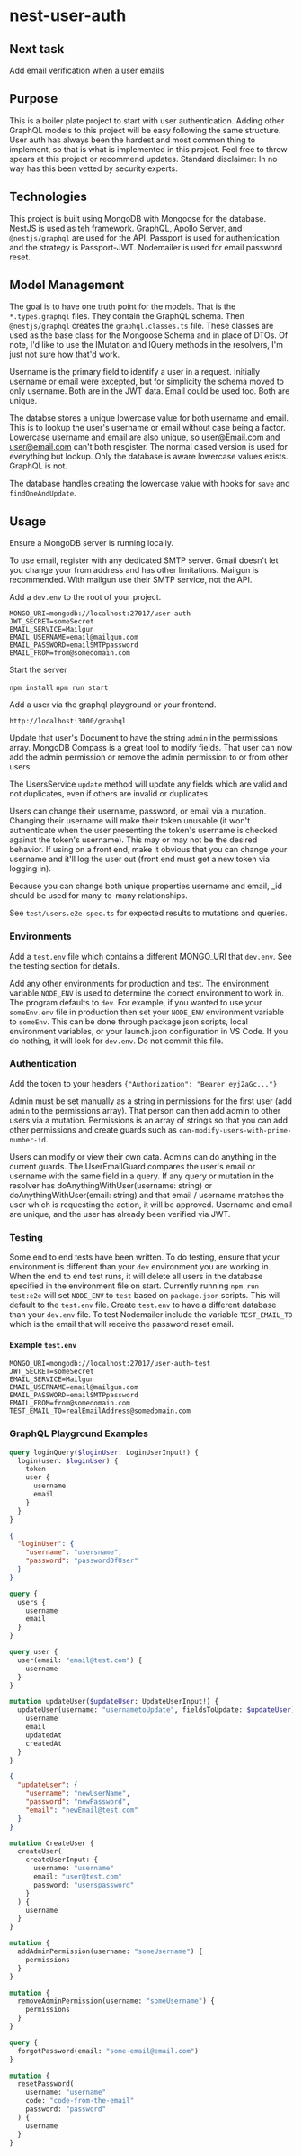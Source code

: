 # nest-user-auth

## Next task

Add email verification when a user emails

## Purpose

This is a boiler plate project to start with user authentication. Adding other GraphQL models to this project will be easy following the same structure. User auth has always been the hardest and most common thing to implement, so that is what is implemented in this project. Feel free to throw spears at this project or recommend updates. Standard disclaimer: In no way has this been vetted by security experts.

## Technologies

This project is built using MongoDB with Mongoose for the database. NestJS is used as teh framework. GraphQL, Apollo Server, and `@nestjs/graphql` are used for the API. Passport is used for authentication and the strategy is Passport-JWT. Nodemailer is used for email password reset.

## Model Management

The goal is to have one truth point for the models. That is the `*.types.graphql` files. They contain the GraphQL schema. Then `@nestjs/graphql` creates the `graphql.classes.ts` file. These classes are used as the base class for the Mongoose Schema and in place of DTOs. Of note, I'd like to use the IMutation and IQuery methods in the resolvers, I'm just not sure how that'd work.

Username is the primary field to identify a user in a request. Initially username or email were excepted, but for simplicity the schema moved to only username. Both are in the JWT data. Email could be used too. Both are unique.

The databse stores a unique lowercase value for both username and email. This is to lookup the user's username or email without case being a factor. Lowercase username and email are also unique, so user@Email.com and user@email.com can't both resgister. The normal cased version is used for everything but lookup. Only the database is aware lowercase values exists. GraphQL is not.

The database handles creating the lowercase value with hooks for `save` and `findOneAndUpdate`.

## Usage

Ensure a MongoDB server is running locally.

To use email, register with any dedicated SMTP server. Gmail doesn't let you change your from address and has other limitations. Mailgun is recommended. With mailgun use their SMTP service, not the API.

Add a `dev.env` to the root of your project.

```env
MONGO_URI=mongodb://localhost:27017/user-auth
JWT_SECRET=someSecret
EMAIL_SERVICE=Mailgun
EMAIL_USERNAME=email@mailgun.com
EMAIL_PASSWORD=emailSMTPpassword
EMAIL_FROM=from@somedomain.com
```

Start the server

`npm install`
`npm run start`

Add a user via the graphql playground or your frontend.

`http://localhost:3000/graphql`

Update that user's Document to have the string `admin` in the permissions array. MongoDB Compass is a great tool to modify fields. That user can now add the admin permission or remove the admin permission to or from other users.

The UsersService `update` method will update any fields which are valid and not duplicates, even if others are invalid or duplicates.

Users can change their username, password, or email via a mutation. Changing their username will make their token unusable (it won't authenticate when the user presenting the token's username is checked against the token's username). This may or may not be the desired behavior. If using on a front end, make it obvious that you can change your username and it'll log the user out (front end must get a new token via logging in).

Because you can change both unique properties username and email, \_id should be used for many-to-many relationships.

See `test/users.e2e-spec.ts` for expected results to mutations and queries.

### Environments

Add a `test.env` file which contains a different MONGO_URI that `dev.env`. See the testing section for details.

Add any other environments for production and test. The environment variable `NODE_ENV` is used to determine the correct environment to work in. The program defaults to `dev`. For example, if you wanted to use your `someEnv.env` file in production then set your `NODE_ENV` environment variable to `someEnv`. This can be done through package.json scripts, local environment variables, or your launch.json configuration in VS Code. If you do nothing, it will look for `dev.env`. Do not commit this file.

### Authentication

Add the token to your headers `{"Authorization": "Bearer eyj2aGc..."}`

Admin must be set manually as a string in permissions for the first user (add `admin` to the permissions array). That person can then add admin to other users via a mutation. Permissions is an array of strings so that you can add other permissions and create guards such as `can-modify-users-with-prime-number-id`.

Users can modify or view their own data. Admins can do anything in the current guards. The UserEmailGuard compares the user's email or username with the same field in a query. If any query or mutation in the resolver has doAnythingWithUser(username: string) or doAnythingWithUser(email: string) and that email / username matches the user which is requesting the action, it will be approved. Username and email are unique, and the user has already been verified via JWT.

### Testing

Some end to end tests have been written. To do testing, ensure that your environment is different than your `dev` environment you are working in. When the end to end test runs, it will delete all users in the database specified in the environment file on start. Currently running `npm run test:e2e` will set `NODE_ENV` to `test` based on `package.json` scripts. This will default to the `test.env` file. Create `test.env` to have a different database than your `dev.env` file. To test Nodemailer include the variable `TEST_EMAIL_TO` which is the email that will receive the password reset email.

#### Example `test.env`

```env
MONGO_URI=mongodb://localhost:27017/user-auth-test
JWT_SECRET=someSecret
EMAIL_SERVICE=Mailgun
EMAIL_USERNAME=email@mailgun.com
EMAIL_PASSWORD=emailSMTPpassword
EMAIL_FROM=from@somedomain.com
TEST_EMAIL_TO=realEmailAddress@somedomain.com
```

### GraphQL Playground Examples

```graphql
query loginQuery($loginUser: LoginUserInput!) {
  login(user: $loginUser) {
    token
    user {
      username
      email
    }
  }
}
```

```json
{
  "loginUser": {
    "username": "usersname",
    "password": "passwordOfUser"
  }
}
```

```graphql
query {
  users {
    username
    email
  }
}
```

```graphql
query user {
  user(email: "email@test.com") {
    username
  }
}
```

```graphql
mutation updateUser($updateUser: UpdateUserInput!) {
  updateUser(username: "usernametoUpdate", fieldsToUpdate: $updateUser) {
    username
    email
    updatedAt
    createdAt
  }
}
```

```json
{
  "updateUser": {
    "username": "newUserName",
    "password": "newPassword",
    "email": "newEmail@test.com"
  }
}
```

```graphql
mutation CreateUser {
  createUser(
    createUserInput: {
      username: "username"
      email: "user@test.com"
      password: "userspassword"
    }
  ) {
    username
  }
}
```

```graphql
mutation {
  addAdminPermission(username: "someUsername") {
    permissions
  }
}
```

```graphql
mutation {
  removeAdminPermission(username: "someUsername") {
    permissions
  }
}
```

```graphql
query {
  forgotPassword(email: "some-email@email.com")
}
```

```graphql
mutation {
  resetPassword(
    username: "username"
    code: "code-from-the-email"
    password: "password"
  ) {
    username
  }
}
```
